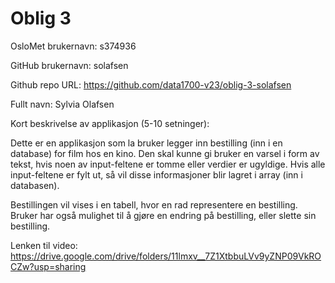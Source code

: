Oblig 3
=======
OsloMet brukernavn: s374936

GitHub brukernavn: solafsen

Github repo URL: https://github.com/data1700-v23/oblig-3-solafsen

Fullt navn: Sylvia Olafsen 

Kort beskrivelse av applikasjon (5-10 setninger):

Dette er en applikasjon som la bruker legger inn bestilling (inn i en database) for film hos en kino. 
Den skal kunne gi bruker en varsel i form av tekst, hvis noen av input-feltene er tomme eller verdier er ugyldige. 
Hvis alle input-feltene er fylt ut, så vil disse informasjoner blir lagret i array (inn i databasen).

Bestillingen vil vises i en tabell, hvor en rad representere en bestilling. 
Bruker har også mulighet til å gjøre en endring på bestilling, eller slette sin bestilling. 

Lenken til video: https://drive.google.com/drive/folders/11lmxv__7Z1XtbbuLVv9yZNP09VkROCZw?usp=sharing